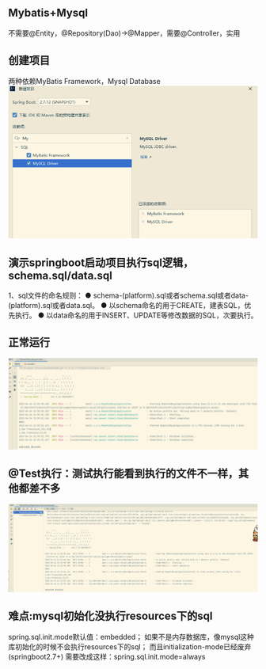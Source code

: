 ## Mybatis+Mysql

不需要@Entity，@Repository(Dao)->@Mapper，需要@Controller，实用

## 创建项目

两种依赖MyBatis Framework，Mysql Database
![img.png](img.png)

## 演示springboot启动项目执行sql逻辑，schema.sql/data.sql

1、sql文件的命名规则：
● schema-(platform).sql或者schema.sql或者data-(platform).sql或者data.sql。
● 以schema命名的用于CREATE，建表SQL，优先执行。
● 以data命名的用于INSERT、UPDATE等修改数据的SQL，次要执行。

## 正常运行

![img_1.png](img_1.png)

## @Test执行：测试执行能看到执行的文件不一样，其他都差不多

![img_2.png](img_2.png)

## 难点:mysql初始化没执行resources下的sql

spring.sql.init.mode默认值：embedded；
如果不是内存数据库，像mysql这种库初始化的时候不会执行resources下的sql；
而且initialization-mode已经废弃(springboot2.7+)
需要改成这样：spring.sql.init.mode=always
